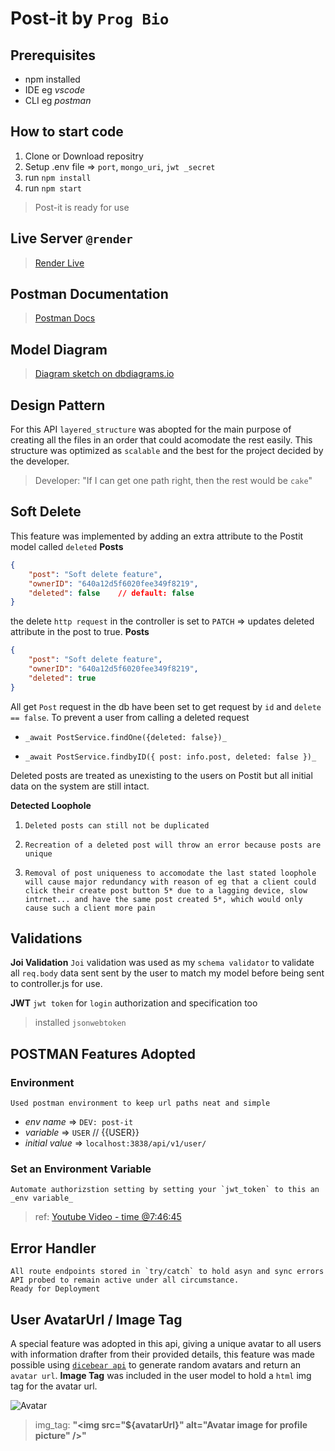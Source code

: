 # Post-it by `Prog Bio`

## Prerequisites 
-   npm installed
-   IDE eg _vscode_
-   CLI eg _postman_

## How to start code
1.  Clone or Download repositry
2.  Setup .env file => `port`, `mongo_uri`, `jwt _secret`
2.  run `npm install`
3.  run `npm start`
>   Post-it is ready for use

## Live Server `@render`
>   [Render Live](https://post-it-q0g4.onrender.com)

## Postman Documentation
>   [Postman Docs](https://documenter.getpostman.com/view/19026826/2s93JtRPcU)


## Model Diagram
>   [Diagram sketch on dbdiagrams.io](https://dbdiagram.io/d/640748ba296d97641d861a12)

## Design Pattern
For this API `layered_structure` was abopted for the main purpose of creating 
all the files in an order that could acomodate the rest easily. This structure was optimized 
as `scalable` and the best for the project decided by the developer. 
> Developer: "If I can get one path right, then the rest would be `cake`"
    
## **Soft Delete** 
This feature was implemented by adding an extra attribute to the Postit model called `deleted`
**Posts**
```json
{
    "post": "Soft delete feature",
    "ownerID": "640a12d5f6020fee349f8219",
    "deleted": false    // default: false
}
```
the delete `http request` in the controller is set to `PATCH` => updates deleted attribute in the post to true. 
**Posts**
```json
{
    "post": "Soft delete feature",
    "ownerID": "640a12d5f6020fee349f8219",
    "deleted": true
}
```
All get `Post` request in the db have been set to get request by `id` and `delete == false`. To prevent a user from calling a 
deleted request 
-     _await PostService.findOne({deleted: false})_
-     _await PostService.findbyID({ post: info.post, deleted: false })_

Deleted posts are treated as unexisting to the users on Postit but all initial data on the system are still intact.
   
**Detected Loophole**

1.     Deleted posts can still not be duplicated
2.     Recreation of a deleted post will throw an error because posts are unique
3.     Removal of post uniqueness to accomodate the last stated loophole will cause major redundancy with reason of eg that a client could click their create post button 5* due to a lagging device, slow intrnet... and have the same post created 5*, which would only cause such a client more pain

## **Validations**

**Joi Validation**
    `Joi` validation was used as my `schema validator` to validate all `req.body` data sent sent by the user to match my model before being sent to controller.js for use.

**JWT**
    `jwt token` for `login` authorization and specification too
>   installed `jsonwebtoken`

## POSTMAN Features Adopted
    
### Environment
    Used postman environment to keep url paths neat and simple
-   _env name_ => `DEV: post-it`
-   _variable_ => `USER` // {{USER}}
-   _initial value_ => `localhost:3838/api/v1/user/`

### Set an Environment Variable
    Automate authorizstion setting by setting your `jwt_token` to this an _env variable_ 
> ref: [Youtube Video - time @7:46:45](https://youtu.be/0sOvCWFmrtA)

## Error Handler
    All route endpoints stored in `try/catch` to hold asyn and sync errors
    API probed to remain active under all circumstance.
    Ready for Deployment

## User AvatarUrl / Image Tag
A special feature was adopted in this api, giving a unique avatar to all users with information drafter
from their provided details, this feature was made possible using [`dicebear api`](https://www.dicebear.com/) to generate random avatars and return an `avatar url`. **Image Tag** was included in the user model to hold a `html` img tag for the avatar url.

![Avatar](https://api.dicebear.com/5.x/pixel-art-neutral/svg?seed=prince247-98t6l-gmail-aguyj-com&size=200&radius=50)

> img_tag: **"<img src=\"${avatarUrl}\" alt=\"Avatar image for profile picture\" />"**